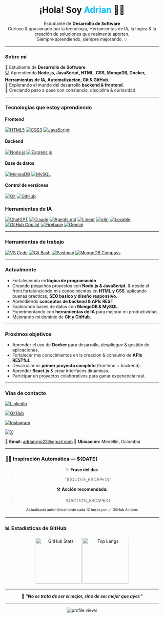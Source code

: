 
<!-- Encabezado principal -->
<h1 align="center">¡Hola! Soy <span style="color:#00bfff;">Adrian</span> 👨‍💻</h1>

<p align="center">
  Estudiante de <strong>Desarrollo de Software</strong><br>
  Curioso & apasionado por la tecnología, Herramientas de IA, la lógica & la creación de soluciones que realmente aporten. <br>
  Siempre aprendiendo, siempre mejorando. 💡
</p>

---

### Sobre mí  

:pencil: Estudiante de **Desarrollo de Software**.  
:computer: Aprendiendo **Node.js, JavaScript, HTML, CSS, MongoDB, Docker, Herramientas de IA, Automatizacion, Git & GitHub**.  
:brain: Explorando el mundo del desarrollo **backend & frontend**.  
:muscle: Creciendo paso a paso con constancia, disciplina & curiosidad.  

---

### Tecnologías que estoy aprendiendo  

#### Frontend

[![HTML5](https://img.shields.io/badge/HTML5-E34F26?style=for-the-badge&logo=html5&logoColor=white)]()
[![CSS3](https://img.shields.io/badge/CSS3-1572B6?style=for-the-badge&logo=css3&logoColor=white)]()
[![JavaScript](https://img.shields.io/badge/JavaScript-F7DF1E?style=for-the-badge&logo=javascript&logoColor=black)]()

#### Backend

[![Node.js](https://img.shields.io/badge/Node.js-339933?style=for-the-badge&logo=nodedotjs&logoColor=white)]()
[![Express.js](https://img.shields.io/badge/Express.js-000000?style=for-the-badge&logo=express&logoColor=white)]()

#### Base de datos

[![MongoDB](https://img.shields.io/badge/MongoDB-47A248?style=for-the-badge&logo=mongodb&logoColor=white)]()
[![MySQL](https://img.shields.io/badge/MySQL-4479A1?style=for-the-badge&logo=mysql&logoColor=white)](https://www.mysql.com/)

#### Control de versiones

[![Git](https://img.shields.io/badge/Git-F05032?style=for-the-badge&logo=git&logoColor=white)]()
[![GitHub](https://img.shields.io/badge/GitHub-181717?style=for-the-badge&logo=github&logoColor=white)]()

### Herramientas de IA

[![ChatGPT](https://img.shields.io/badge/ChatGPT-74AA9C?style=for-the-badge&logo=openai&logoColor=white)]()
[![Claude](https://img.shields.io/badge/Claude-111111?style=for-the-badge&logo=anthropic&logoColor=white)]()
[![Agents.md](https://img.shields.io/badge/Agents.md-6C63FF?style=for-the-badge&logo=markdown&logoColor=white)]()
[![Linear](https://img.shields.io/badge/Linear-5E6AD2?style=for-the-badge&logo=linear&logoColor=white)]()
[![n8n](https://img.shields.io/badge/n8n-EA4B8B?style=for-the-badge&logo=n8n&logoColor=white)]()
[![Lovable](https://img.shields.io/badge/Lovable-FF66C4?style=for-the-badge&logo=heart&logoColor=white)]()
[![GitHub Copilot](https://img.shields.io/badge/Copilot-000000?style=for-the-badge&logo=githubcopilot&logoColor=white)]()
[![Firebase](https://img.shields.io/badge/Firebase-FFCA28?style=for-the-badge&logo=firebase&logoColor=black)]()
[![Gemini](https://img.shields.io/badge/Gemini-8E75FF?style=for-the-badge&logo=googlebard&logoColor=white)](https://gemini.google.com/)

---

### Herramientas de trabajo

[![VS Code](https://img.shields.io/badge/VS%20Code-007ACC?style=for-the-badge&logo=visualstudiocode&logoColor=white)]()
[![Git Bash](https://img.shields.io/badge/Git%20Bash-F05032?style=for-the-badge&logo=git&logoColor=white)]()
[![Postman](https://img.shields.io/badge/Postman-FF6C37?style=for-the-badge&logo=postman&logoColor=white)]()
[![MongoDB Compass](https://img.shields.io/badge/MongoDB%20Compass-47A248?style=for-the-badge&logo=mongodb&logoColor=white)]()

---

### Actualmente

- Fortaleciendo mi **lógica de programación**.  
- Creando pequeños proyectos con **Node.js & JavaScript**. & desde el front fortalenciendo mis conocimientos en **HTML y CSS**, aplicando buenas practicas, **SEO basico y diseño responsivo.**
- Aprendiendo **conceptos de backend & APIs REST**.  
- Explorando bases de datos con **MongoDB & MySQL**.
- Experimentando con **herramientas de IA** para mejorar mi productividad.
- Mejorando mi dominio de **Git y GitHub**.  

---

### Próximos objetivos

- Aprender el uso de **Docker** para desarrollo, despliegue & gestión de aplicaciones.
- Fortalecer mis conocimientos en la creacion & consumo de **APIs RESTful**.
- Desarrollar mi **primer proyecto completo** (frontend + backend).  
- Aprender **React.js** & crear interfaces dinámicas.  
- Participar en proyectos colaborativos para ganar experiencia real.  

---

### Vias de contacto

[![LinkedIn](https://img.shields.io/badge/LinkedIn-0A66C2?style=for-the-badge&logo=linkedin&logoColor=white)](https://www.linkedin.com/in/adrian-yesid-restrepo-8b9725382/)

[![GitHub](https://img.shields.io/badge/GitHub-181717?style=for-the-badge&logo=github&logoColor=white)](https://github.com/4DR14N-DEV)

[![Instagram](https://img.shields.io/badge/Instagram-E4405F?style=for-the-badge&logo=instagram&logoColor=white)](https://www.instagram.com/adrianrestrepo14/)

[![X](https://img.shields.io/badge/X-000000?style=for-the-badge&logo=x&logoColor=white)](https://x.com/4DR14N_DEV)

📧 **Email:** <adrianrpo23@gmail.com>
📍 **Ubicación:** Medellín, Colombia

---

<!--START_SECTION:inspiracion-->
### :robot:💡 Inspiración Automática — ${DATE}

<div align="center">

✨ **Frase del día:**  
> "${QUOTE_ESCAPED}"

🛠️ **Acción recomendada:**  
> ${ACTION_ESCAPED}

</div>

<p align="center">
  <sub>Actualizado automáticamente cada 12 horas por 🪄 GitHub Actions</sub>
</p>
<!--END_SECTION:inspiracion-->

---

### 📊 Estadísticas de GitHub  

<p align="center">
  <img height="150" src="https://github-readme-stats.vercel.app/api?username=4DR14N-DEV&show_icons=true&theme=tokyonight&hide_border=true" alt="GitHub Stats" />
  <img height="150" src="https://github-readme-stats.vercel.app/api/top-langs/?username=4DR14N-DEV&layout=compact&theme=tokyonight&hide_border=true" alt="Top Langs" />
</p>

---

<p align="center">
  💭 <em><strong>"No se trata de ser el mejor, sino de ser mejor que ayer."</strong></em>  
</p>

---

<p align="center">
  <img src="https://komarev.com/ghpvc/?username=4DR14N-DEV&color=blueviolet&style=flat" alt="profile views" />
</p>
